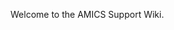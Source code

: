 <!--
.. title: Welcome to AMICS Support Wiki.
.. slug: index
.. date: 2021-08-16 00:00:00 UTC-08:00
.. tags: 
.. category: 
.. link: 
.. description: 
.. type: text
-->

Welcome to the AMICS Support Wiki.


